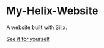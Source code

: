# My-Helix-Website
A website built with [Silix](https://www.silex.me/).

[See it for yourself](https://repeatedkibbles.github.io/My-Helix-Website/)
